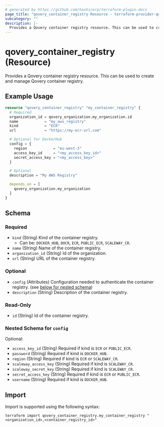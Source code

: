 ```yaml
---
# generated by https://github.com/hashicorp/terraform-plugin-docs
page_title: "qovery_container_registry Resource - terraform-provider-qovery"
subcategory: ""
description: |-
  Provides a Qovery container registry resource. This can be used to create and manage Qovery container registry.
---
```


# qovery_container_registry (Resource)

Provides a Qovery container registry resource. This can be used to create and manage Qovery container registry.

## Example Usage

```terraform
resource "qovery_container_registry" "my_container_registry" {
  # Required
  organization_id = qovery_organization.my_organization.id
  name            = "my_aws_registry"
  kind            = "ECR"
  url             = "https://my-ecr-url.com"

  # Optional for DockerHub
  config = {
    region            = "eu-west-3"
    access_key_id     = "<my_access_key_id>"
    secret_access_key = "<my_access_key>"
  }

  # Optional
  description = "My AWS Registry"

  depends_on = [
    qovery_organization.my_organization
  ]
}
```

<!-- schema generated by tfplugindocs -->
## Schema

### Required

- `kind` (String) Kind of the container registry.
	- Can be: `DOCKER_HUB`, `DOCR`, `ECR`, `PUBLIC_ECR`, `SCALEWAY_CR`.
- `name` (String) Name of the container registry.
- `organization_id` (String) Id of the organization.
- `url` (String) URL of the container registry.

### Optional

- `config` (Attributes) Configuration needed to authenticate the container registry. (see [below for nested schema](#nestedatt--config))
- `description` (String) Description of the container registry.

### Read-Only

- `id` (String) Id of the container registry.

<a id="nestedatt--config"></a>
### Nested Schema for `config`

Optional:

- `access_key_id` (String) Required if kind is `ECR` or `PUBLIC_ECR`.
- `password` (String) Required if kind is `DOCKER_HUB`.
- `region` (String) Required if kind is `ECR` or `SCALEWAY_CR`.
- `scaleway_access_key` (String) Required if kind is `SCALEWAY_CR`.
- `scaleway_secret_key` (String) Required if kind is `SCALEWAY_CR`.
- `secret_access_key` (String) Required if kind is `ECR` or `PUBLIC_ECR`.
- `username` (String) Required if kind is `DOCKER_HUB`.

## Import

Import is supported using the following syntax:

```shell
terraform import qovery_container_registry.my_container_registry "<organization_id>,<container_registry_id>"
```
